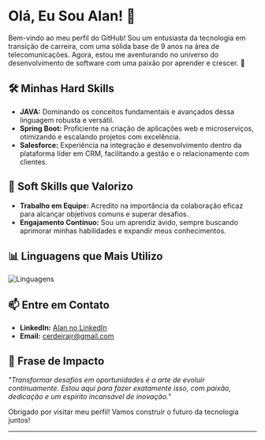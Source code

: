 # Olá, Eu Sou Alan! 👋

Bem-vindo ao meu perfil do GitHub! Sou um entusiasta da tecnologia em transição de carreira, com uma sólida base de 9 anos na área de telecomunicações. Agora, estou me aventurando no universo do desenvolvimento de software com uma paixão por aprender e crescer. 🚀

## 🛠️ Minhas Hard Skills

- **JAVA:** Dominando os conceitos fundamentais e avançados dessa linguagem robusta e versátil.
- **Spring Boot:** Proficiente na criação de aplicações web e microserviços, otimizando e escalando projetos com excelência.
- **Salesforce:** Experiência na integração e desenvolvimento dentro da plataforma líder em CRM, facilitando a gestão e o relacionamento com clientes.

## 💼 Soft Skills que Valorizo

- **Trabalho em Equipe:** Acredito na importância da colaboração eficaz para alcançar objetivos comuns e superar desafios.
- **Engajamento Contínuo:** Sou um aprendiz ávido, sempre buscando aprimorar minhas habilidades e expandir meus conhecimentos.

## 📊 Linguagens que Mais Utilizo

![Linguagens](cerdeirajr)

## 📫 Entre em Contato

- **LinkedIn:** [Alan no LinkedIn](https://www.linkedin.com/in/alan-cerdeira-junior-76470290/)
- **Email:** [cerdeirajr@gmail.com](cerdeirajr@gmail.com)

## 🚀 Frase de Impacto

*"Transformar desafios em oportunidades é a arte de evoluir continuamente. Estou aqui para fazer exatamente isso, com paixão, dedicação e um espírito incansável de inovação."*

Obrigado por visitar meu perfil! Vamos construir o futuro da tecnologia juntos!

---

